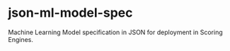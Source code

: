 # json-ml-model-spec
Machine Learning Model specification in JSON for deployment in Scoring Engines.
